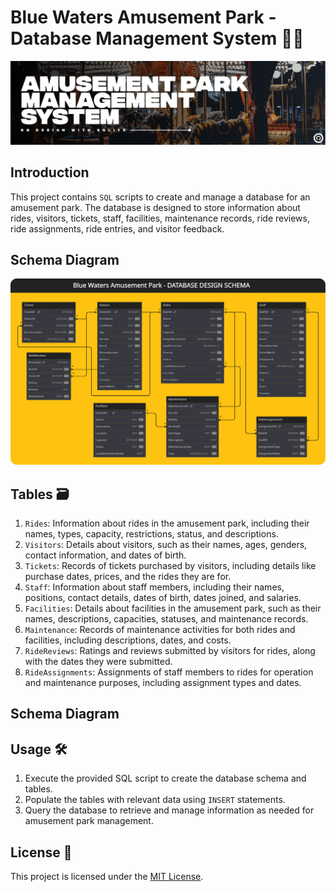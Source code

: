 # **Blue Waters Amusement Park - Database Management System** 🎢🎡
![Header](/assets/header.png)

## **Introduction**
This project contains `SQL` scripts to create and manage a database for an amusement park. The database is designed to store information about rides, visitors, tickets, staff, facilities, maintenance records, ride reviews, ride assignments, ride entries, and visitor feedback.

## **Schema Diagram**
![Schema Diagram](/assets/schema.svg)

## **Tables** 🗃️
1. `Rides`: Information about rides in the amusement park, including their names, types, capacity, restrictions, status, and descriptions.
2. `Visitors`: Details about visitors, such as their names, ages, genders, contact information, and dates of birth.
3. `Tickets`: Records of tickets purchased by visitors, including details like purchase dates, prices, and the rides they are for.
4. `Staff`: Information about staff members, including their names, positions, contact details, dates of birth, dates joined, and salaries.
5. `Facilities`: Details about facilities in the amusement park, such as their names, descriptions, capacities, statuses, and maintenance records.
6. `Maintenance`: Records of maintenance activities for both rides and facilities, including descriptions, dates, and costs.
7. `RideReviews`: Ratings and reviews submitted by visitors for rides, along with the dates they were submitted.
8. `RideAssignments`: Assignments of staff members to rides for operation and maintenance purposes, including assignment types and dates.

## **Schema Diagram**


## **Usage** 🛠️
1. Execute the provided SQL script to create the database schema and tables.
2. Populate the tables with relevant data using `INSERT` statements.
3. Query the database to retrieve and manage information as needed for amusement park management.

## **License** 📜
This project is licensed under the [MIT License](LICENSE).
